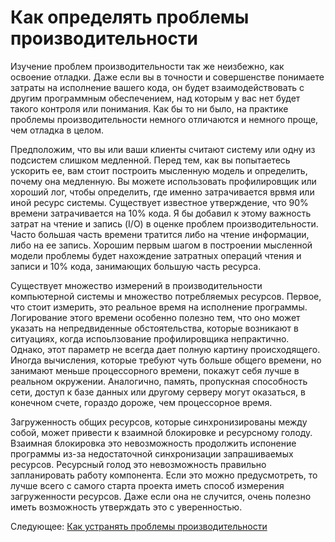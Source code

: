 # Как определять проблемы производительности
[//]: # (Version:1.0.0)
Изучение проблем производительности так же неизбежно, как освоение отладки. Даже если вы в точности и совершенстве понимаете затраты на исполнение вашего кода, он будет взаимодействовать с другим программным обеспечением, над которым у вас нет будет такого контроля или понимания. Как бы то ни было, на практике проблемы производительности немного отличаются и немного проще, чем отладка в целом.

Предположим, что вы или ваши клиенты считают систему или одну из подсистем слишком медленной. Перед тем, как вы попытаетесь ускорить ее, вам стоит построить мысленную модель и определить, почему она медленную. Вы можете использовать профилировщик или хороший лог, чтобы определить, где именно затрачивается врвмя или иной ресурс системы. Существует известное утверждение, что 90% времени затрачивается на 10% кода. Я бы добавил к этому важность затрат на чтение и запись (I/O) в оценке проблем производительности. Часто большая часть времени тратится либо на чтение информации, либо на ее запись. Хорошим первым шагом в построении мысленной модели проблемы будет нахождение затратных операций чтения и записи и 10% кода, занимающих большую часть ресурса.

Существует множество измерений в производительности компьютерной системы и множество потребляемых ресурсов. Первое, что стоит измерить, это реальное время на исполнение программы. Логирование этого времени особенно полезно тем, что оно может указать на непредвиденные обстоятельства, которые возникают в ситуациях, когда испоьлзование профилировщика непрактично. Однако, этот параметр не всегда дает полную картину происходящего. Иногда вычисления, которые требуют чуть больше общего времени, но занимают меньше процессорного времени, покажут себя лучше в реальном окружении. Аналогично, память, пропускная способность сети, доступ к базе данных или другому серверу могут оказаться, в конечном счете, гораздо дороже, чем процессорное время.

Загруженность общих ресурсов, которые синхронизированы между собой, может привести к взаимной блокировке и ресурсному голоду. Взаимная блокировка это невозможность продолжить испонение программы из-за недостаточной синхронизации запрашиваемых ресурсов. Ресурсный голод это невозможность правильно запланировать работу компонента. Если это можно предусмотреть, то лучше всего с самого старта проекта иметь способ измерения загруженности ресурсов. Даже если она не случится, очень полезно иметь возможность утверждать это с уверенностью.

Следующее: [Как устранять проблемы производительности](06-How-to-Fix-Performance-Problems.md)
